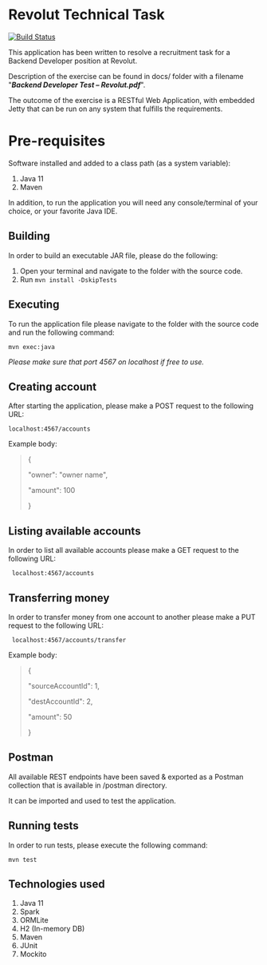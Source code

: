
# Revolut Technical Task
[![Build Status](https://travis-ci.com/Bartosz-D3V/revolut-technical-challenge.svg?token=tqZyPRhzSnop7iN2Y7Ug&branch=master)](https://travis-ci.com/Bartosz-D3V/revolut-technical-challenge)

This application has been written to resolve a recruitment task for a Backend Developer position at Revolut.

Description of the exercise can be found in docs/ folder with a filename "***Backend Developer Test – Revolut.pdf***".

The outcome of the exercise is a RESTful Web Application, with embedded Jetty that can be run on any system that fulfills the requirements.

# Pre-requisites

Software installed and added to a class path (as a system variable):
 1. Java 11
 2. Maven

In addition, to run the application you will need any console/terminal of your choice, or your favorite Java IDE.

## Building

In order to build an executable JAR file, please do the following:

 1. Open your terminal and navigate to the folder with the source code.
 2. Run `mvn install -DskipTests`

## Executing

To run the application file please navigate to the folder with the source code and run the following command:

    mvn exec:java
*Please make sure that port 4567 on localhost if free to use.*

## Creating account
After starting the application, please make a POST request to the following URL:

    localhost:4567/accounts
Example body:

> { 	
>
> "owner": "owner name", 	
> 
>  "amount": 100 
>  
>  }

## Listing available accounts
In order to list all available accounts please make a GET request to the following URL:

     localhost:4567/accounts

## Transferring money
In order to transfer money from one account to another please make a PUT request to the following URL:

     localhost:4567/accounts/transfer
Example body:

> { 	
>
> "sourceAccountId": 1, 
> 
> "destAccountId": 2, 
> 
> "amount": 50  
> 
> }

## Postman
All available REST endpoints have been saved & exported as a Postman collection that is available in /postman directory.

It can be imported and used to test the application.

## Running tests
In order to run tests, please execute the following command:

    mvn test

## Technologies used

 1. Java 11
 2. Spark
 3. ORMLite
 4. H2 (In-memory DB)
 5. Maven
 6. JUnit
 7. Mockito
